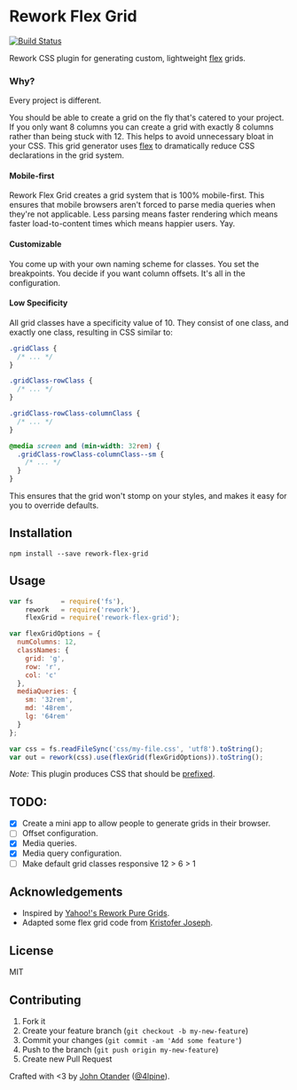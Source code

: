 # Rework Flex Grid

[![Build Status](https://travis-ci.org/johnotander/rework-flex-grid.svg?branch=master)](https://travis-ci.org/johnotander/rework-flex-grid)

Rework CSS plugin for generating custom, lightweight [flex](http://caniuse.com/#search=flex) grids.

### Why?

Every project is different.

You should be able to create a grid on the fly that's catered to your project. If you only want 8
columns you can create a grid with exactly 8 columns rather than being stuck with 12. This helps to avoid
unnecessary bloat in your CSS. This grid generator uses [flex](http://caniuse.com/#search=flex) to
dramatically reduce CSS declarations in the grid system.

#### Mobile-first

Rework Flex Grid creates a grid system that is 100% mobile-first. This ensures that mobile browsers
aren't forced to parse media queries when they're not applicable. Less parsing means faster rendering
which means faster load-to-content times which means happier users. Yay.

#### Customizable

You come up with your own naming scheme for classes. You set the breakpoints. You decide if you want column
offsets. It's all in the configuration.

#### Low Specificity

All grid classes have a specificity value of 10. They consist of one class, and exactly one class,
resulting in CSS similar to:

```css
.gridClass {
  /* ... */
}

.gridClass-rowClass {
  /* ... */
}

.gridClass-rowClass-columnClass {
  /* ... */
}

@media screen and (min-width: 32rem) {
  .gridClass-rowClass-columnClass--sm {
    /* ... */
  }
}
```

This ensures that the grid won't stomp on your styles, and makes it easy for you to override defaults.

## Installation

```
npm install --save rework-flex-grid
```

## Usage

```javascript
var fs       = require('fs'),
    rework   = require('rework'),
    flexGrid = require('rework-flex-grid');

var flexGridOptions = {
  numColumns: 12,
  classNames: {
    grid: 'g',
    row: 'r',
    col: 'c'
  },
  mediaQueries: {
    sm: '32rem',
    md: '48rem',
    lg: '64rem'
  }
};

var css = fs.readFileSync('css/my-file.css', 'utf8').toString();
var out = rework(css).use(flexGrid(flexGridOptions)).toString();
```

_Note:_ This plugin produces CSS that should be [prefixed](https://github.com/postcss/autoprefixer).

## TODO:

- [X] Create a mini app to allow people to generate grids in their browser.
- [ ] Offset configuration.
- [X] Media queries.
- [X] Media query configuration.
- [ ] Make default grid classes responsive 12 > 6 > 1

## Acknowledgements

* Inspired by [Yahoo!'s Rework Pure Grids](https://github.com/yahoo/rework-pure-grids).
* Adapted some flex grid code from [Kristofer Joseph](https://github.com/kristoferjoseph/flexboxgrid).

## License

MIT

## Contributing

1. Fork it
2. Create your feature branch (`git checkout -b my-new-feature`)
3. Commit your changes (`git commit -am 'Add some feature'`)
4. Push to the branch (`git push origin my-new-feature`)
5. Create new Pull Request

Crafted with <3 by [John Otander](http://johnotander.com) ([@4lpine](https://twitter.com/4lpine)).
